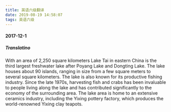 ```yaml
---
title: 英语六级翻译
date: 2019-08-19 14:58:07
tags: 英语六级
---
```


#### 2017-12-1

##### Translatino

With an area of 2,250 square kilometers Lake Tai in eastern China is the third largest freshwater lake after Poyang Lake and Dongting Lake. The lake houses about 90 islands, ranging in size from a few square meters to several square kilometers. The lake is also known for its productive fishing industry. Since the late 1970s, harvesting fish and crabs has been invaluable to people living along the lake and has contributed significantly to the economy of the surrounding area. The lake area is home to an extensive ceramics industry, including the Yixing pottery factory, which produces the world-renowned Yixing clay teapots.